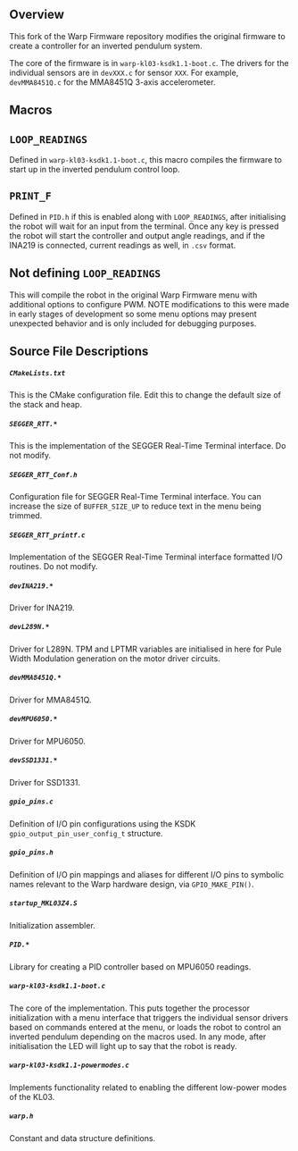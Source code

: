 ## Overview
This fork of the Warp Firmware repository modifies the original firmware to create a controller for an inverted pendulum system.

The core of the firmware is in `warp-kl03-ksdk1.1-boot.c`. The drivers for the individual sensors are in `devXXX.c` for sensor `XXX`. For example,
`devMMA8451Q.c` for the MMA8451Q 3-axis accelerometer.

## Macros

## `LOOP_READINGS`
Defined in `warp-kl03-ksdk1.1-boot.c`, this macro compiles the firmware to start up in the inverted pendulum control loop.

## `PRINT_F`
Defined in `PID.h` if this is enabled along with `LOOP_READINGS`, after initialising the robot will wait for an input from the terminal. Once any key is pressed the robot will start the controller and output angle readings, and if the INA219 is connected, current readings as well, in `.csv` format.

## Not defining `LOOP_READINGS`
This will compile the robot in the original Warp Firmware menu with additional options to configure PWM. NOTE modifications to this were made in early stages of development so some menu options may present unexpected behavior and is only included for debugging purposes.

## Source File Descriptions

##### `CMakeLists.txt`
This is the CMake configuration file. Edit this to change the default size of the stack and heap.


##### `SEGGER_RTT.*`
This is the implementation of the SEGGER Real-Time Terminal interface. Do not modify.

##### `SEGGER_RTT_Conf.h`
Configuration file for SEGGER Real-Time Terminal interface. You can increase the size of `BUFFER_SIZE_UP` to reduce text in the menu being trimmed.

##### `SEGGER_RTT_printf.c`
Implementation of the SEGGER Real-Time Terminal interface formatted I/O routines. Do not modify.

##### `devINA219.*`
Driver for INA219.

##### `devL289N.*`
Driver for L289N. TPM and LPTMR variables are initialised in here for Pule Width Modulation generation on the motor driver circuits.

##### `devMMA8451Q.*`
Driver for MMA8451Q.

##### `devMPU6050.*`
Driver for MPU6050.

##### `devSSD1331.*`
Driver for SSD1331.

##### `gpio_pins.c`
Definition of I/O pin configurations using the KSDK `gpio_output_pin_user_config_t` structure.

##### `gpio_pins.h`
Definition of I/O pin mappings and aliases for different I/O pins to symbolic names relevant to the Warp hardware design, via `GPIO_MAKE_PIN()`.

##### `startup_MKL03Z4.S`
Initialization assembler.

##### `PID.*`
Library for creating a PID controller based on MPU6050 readings.

##### `warp-kl03-ksdk1.1-boot.c`
The core of the implementation. This puts together the processor initialization with a menu interface that triggers the individual sensor drivers based on commands entered at the menu, or loads the robot to control an inverted pendulum depending on the macros used. In any mode, after initialisation the LED will light up to say that the robot is ready.

##### `warp-kl03-ksdk1.1-powermodes.c`
Implements functionality related to enabling the different low-power modes of the KL03.

##### `warp.h`
Constant and data structure definitions.
